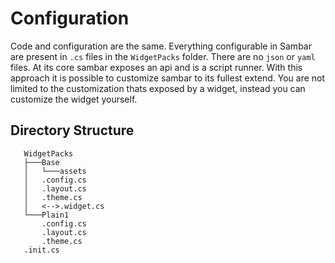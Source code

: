 # Configuration

Code and configuration are the same. Everything configurable in Sambar are present in `.cs` files in the `WidgetPacks` folder. There are no `json` or `yaml` files. At its core sambar exposes an api and is a script runner. With this approach it is possible to customize sambar to its fullest extend. You are not limited to the customization thats exposed by a widget, instead you can customize the widget yourself.

## Directory Structure

```
   WidgetPacks
   ├───Base
   │   └───assets
   │   .config.cs
   │   .layout.cs
   │   .theme.cs
   │   <-->.widget.cs
   └───Plain1
       .config.cs
       .layout.cs
       .theme.cs
   .init.cs
```
